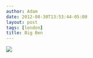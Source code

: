 ```yaml
---
author: Adam
date: 2012-08-30T13:53:44-05:00
layout: post
tags: [london]
title: Big Ben
---
```


![](/media/m9l62sCPJ61qga9s2o1_1280.jpg)
